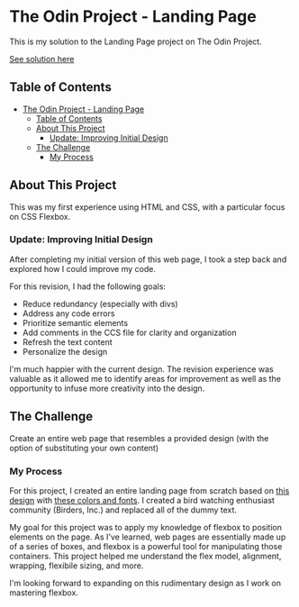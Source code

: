 # The Odin Project - Landing Page

This is my solution to the Landing Page project on The Odin Project.

[See solution here](https://niles-c.github.io/odin-landing-page/)

## Table of Contents

- [The Odin Project - Landing Page](#the-odin-project---landing-page)
  - [Table of Contents](#table-of-contents)
  - [About This Project](#about-this-project)
    - [Update: Improving Initial Design](#update-improving-initial-design)
  - [The Challenge](#the-challenge)
    - [My Process](#my-process)

## About This Project

This was my first experience using HTML and CSS, with a particular focus on CSS Flexbox.

### Update: Improving Initial Design

After completing my initial version of this web page, I took a step back and explored how I could improve my code.

For this revision, I had the following goals:

- Reduce redundancy (especially with divs)
- Address any code errors
- Prioritize semantic elements
- Add comments in the CCS file for clarity and organization
- Refresh the text content
- Personalize the design

I'm much happier with the current design. The revision experience was valuable as it allowed me to identify areas for improvement as well as the opportunity to infuse more creativity into the design.

## The Challenge

Create an entire web page that resembles a provided design (with the option of substituting your own content)

### My Process

For this project, I created an entire landing page from scratch based on [this design](https://cdn.statically.io/gh/TheOdinProject/curriculum/main/foundations/html_css/project/odin-project.png) with [these colors and fonts](https://cdn.statically.io/gh/TheOdinProject/curriculum/main/foundations/html_css/project/colors_and_stuff.png). I created a bird watching enthusiast community (Birders, Inc.) and replaced all of the dummy text.

My goal for this project was to apply my knowledge of flexbox to position elements on the page. As I've learned, web pages are essentially made up of a series of boxes, and flexbox is a powerful tool for manipulating those containers. This project helped me understand the flex model, alignment, wrapping, flexibile sizing, and more.

I'm looking forward to expanding on this rudimentary design as I work on mastering flexbox.
